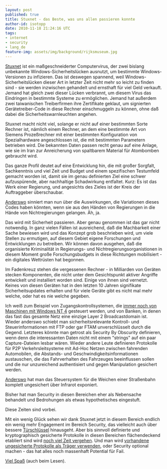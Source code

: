 ```yaml
---
layout: post
published: true
title: Stuxnet - das Beste, was uns allen passieren konnte
author-id: isotopp
date: 2010-11-18 21:24:16 UTC
tags:
- internet
- security
- lang_de
feature-img: assets/img/background/rijksmuseum.jpg
---
```

[Stuxnet](http://de.wikipedia.org/wiki/Stuxnet) ist ein maßgeschneiderter
Computervirus, der zwei bislang unbekannte Windows-Sicherheitslücken
ausnutzt, um bestimmte Windows-Versionen zu infizieren. Das ist deswegen
spannend, weil Windows-Sicherheitslücken dieser Art in letzter Zeit nicht
mehr so leicht zu finden sind - sie werden inzwischen gehandelt und
ernsthaft für viel Geld verkauft. Jemand hat gleich zwei dieser Lücken
verbrannt, um diesem Virus das Eindringen in bestimmte Systeme zu
ermöglichen. Jemand hat außerdem zwei taiwanischen Treiberfirmen ihre
Zertifikate geklaut, um signierten Gerätetreiber-Code in diese Rechner
einschmuggeln zu können, ohne daß dabei die Sicherheitswarnleuchten angehen.

Stuxnet macht nicht viel, solange er nicht auf einer bestimmten Sorte
Rechner ist, nämlich einem Rechner, an dem eine bestimmte Art von Siemens
Prozeßrechner mit einer bestimmten Konfiguration von Spezialhardware
angeschlossen ist, die mit bestimmten Parametern betrieben wird. Die
bekannten Daten passen recht genau auf eine Anlage, wie sie im Iran zur
Anreicherung von spaltbarem Material für Atombomben gebraucht wird.

Das ganze Profil deutet auf eine Entwicklung hin, die mit großer Sorgfalt,
Sachkenntnis und viel Zeit und Budget und einem spezifischen Testumfeld
gemacht worden ist, damit sie im genau definierten Ziel eine schwer
aufzuspürende, aber nachhaltige Schadwirkung entfaltet. Kurz: Es ist das
Werk einer Regierung, und angesichts des Zieles ist der Kreis der
Auftraggeber überschaubar.

[Anderswo](http://news.yahoo.com/s/ap/20101117/ap_on_hi_te/us_cyber_threats)
sinniert man nun über die Auswirkungen, die Variationen dieses Codes haben
könnten, wenn sie aus den Händen von Regierungen in die Hände von
Nichtregierungen gelangen. Äh, ja.

Das wird mit Sicherheit passieren. Aber genau genommen ist das gar nicht
notwendig. In ganz vielen Fällen ist ausreichend, daß die Machbarkeit einer
Sache bewiesen wird und das Konzept grob beschrieben wird, um viele Stellen
zu ermutigen, auf diesem Gebiet eigene Forschungen und Entwicklungen zu
betreiben. Wir können davon ausgehen, daß die organisierte Kriminalität in
Regierungs- und Nichtregierungsorganistionen in diesem Moment große
Forschungsbudgets in diese Richtungen mobilisiert - ein digitales Wettrüsten
hat begonnen.

Im Fadenkreuz stehen die vergessenen Rechner - in Milliarden von Geräten
stecken Komponenten, die nicht unter dem Gesichtspunkt aktiver Angriffe
entwickelt und installiert worden sind. Einige von ihnen sind vernetzt.
Keines von diesen Geräten hat in den letzten 10 Jahren signifikate
Sicherheitsupdates erhalten und für viele Geräte gibt es nicht mal mehr
welche, oder hat es nie welche gegeben.

Ich weiß zum Beispiel von Zugangskontrollsystemen, die 
[immer noch von Maschinen mit Windows NT 4](http://www.autec-gmbh.de/vesta_ze.html) 
gesteuert werden, und von Banken, in denen das fast das gesamte Netz eine
einzige Layer 2 Broadcastdomain ist. Wieder anderswo schiebt man
sicherheitsrelevante Kontroll- und Steuerinformationen mit FTP oder gar FTAM
unverschlüsselt durch die Gegend. Letzteres könnte man getrost als Security
By Obscurity definieren, wenn denn die interessanten Daten nicht mit einem
"strings" auf ein paar Capture-Dateien lesbar wären. Wieder andere Leute
definieren Protokolle für P2P Verkehrsleitsysteme mit Ad-Hoc Netzen zwischen
fahrenden Automobilen, die Abstands- und Geschwindigkeitsinformationen
austauschen, die das Fahrverhalten des Fahrzeuges beeinflussen sollen und
die nur unzureichend authentisiert und gegen Manipulation gesichert werden.

[Anderswo](http://www.telegraph.co.uk/news/worldnews/1575293/Schoolboy-hacks-into-citys-tram-system.html)
hat man das Steuersystem für die Weichen einer Straßenbahn komplett
ungesichert über Infrarot exponiert.

Bisher hat man Security in diesen Bereichen eher als Nebensache behandelt
und Bedrohungen als etwas hypothetisches eingestuft.

Diese Zeiten sind vorbei.

Mit ein wenig Glück sehen wir dank Stuxnet jetzt in diesem Bereich endlich
ein wenig mehr Engagement im Bereich Security, das vielleicht auch über
bessere
[Türschlüssel](http://www.heise.de/newsticker/meldung/Geldautomaten-schlecht-gesichert-1047452.html)
hinausgeht. Aber bis sinnvoll definierte und kryptographisch gesicherte
Protokolle in diesen Bereichen flächendeckend etabliert sind wird
[noch viel Zeit vergehen](http://laforge.gnumonks.org/weblog/2010/11/12/#20101112-history_of_a52_withdrawal).
Und man wird
[vorhandene ungesicherte Protokolle als Träger verwenden](http://laforge.gnumonks.org/weblog/2010/11/07/#20101107-all_your_baseband_are_belong_to_us),
oder Security optional machen - das hat alles noch massenhaft Potential für
Fail.

[Viel Spaß](http://www.amazon.de/Daemon-Die-Welt-ist-Spiel/dp/3499252457)
(auch beim Lesen).
